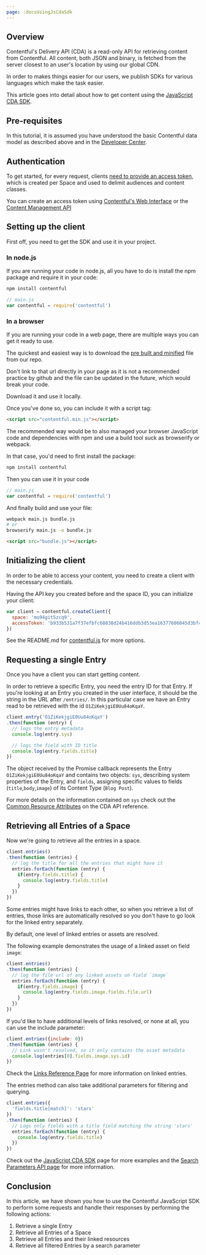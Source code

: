 ```yaml
---
page: :docsUsingJsCdaSdk
---
```


## Overview

Contentful's Delivery API (CDA) is a read-only API for retrieving content from Contentful. All content, both JSON and binary, is fetched from the server closest to an user's location by using our global CDN.

In order to makes things easier for our users, we publish SDKs for various languages which make the task easier.

This article goes into detail about how to get content using the [JavaScript CDA SDK](https://github.com/contentful/contentful.js).

## Pre-requisites

In this tutorial, it is assumed you have understood the basic Contentful data model as described above and in the [Developer Center](https://www.contentful.com/developers/docs/concepts/data-model/).

## Authentication

To get started, for every request, clients [need to provide an access token](https://www.contentful.com/developers/docs/references/authentication/), which is created per Space and used to delimit audiences and content classes.

You can create an access token using [Contentful's Web Interface](http://app.contentful.com) or the [Content Management API](https://www.contentful.com/developers/docs/references/content-management-api/#/reference/api-keys/create-an-api-key)

## Setting up the client

First off, you need to get the SDK and use it in your project.

### In node.js

If you are running your code in node.js, all you have to do is install the npm package and require it in your code:

~~~bash
npm install contentful
~~~

~~~javascript
// main.js
var contentful = require('contentful')
~~~

### In a browser

If you are running your code in a web page, there are multiple ways you can get it ready to use.

The quickest and easiest way is to download the [pre built and minified](https://raw.github.com/contentful/contentful.js/master/dist/contentful.min.js) file from our repo.

Don't link to that url directly in your page as it is not a recommended practice by github and the file can be updated in the future, which would break your code.

Download it and use it locally.

Once you've done so, you can include it with a script tag:

~~~html
<script src="contentful.min.js"></script>
~~~

The recommended way would be to also managed your browser JavaScript code and dependencies with npm and use a build tool suck as browserify or webpack.

In that case, you'd need to first install the package:

~~~bash
npm install contentful
~~~

Then you can use it in your code

~~~javascript
// main.js
var contentful = require('contentful')
~~~

And finally build and use your file:

~~~bash
webpack main.js bundle.js
# or
browserify main.js -o bundle.js
~~~

~~~html
<script src="bundle.js"></script>
~~~

## Initializing the client

In order to be able to access your content, you need to create a client with the necessary credentials.

Having the API key you created before and the space ID, you can initialize your client:

~~~javascript
var client = contentful.createClient({
  space: 'mo94git5zcq9',
  accessToken: 'b933b531a7f37efbfc68838d24b416ddb3d53ea16377606045d3bfcdf705b0fb'
})
~~~

See the README.md for [contentful.js](https://github.com/contentful/contentful.js) for more options.

## Requesting a single Entry

Once you have a client you can start getting content.

In order to retrieve a specific Entry, you need the entry ID for that Entry. If you're looking at an Entry you created in the user interface, it should be the string in the URL after `/entries/`. In this particular case we have an Entry read to be retrieved with the id `O1ZiKekjgiE0Uu84oKqaY`.

~~~javascript
client.entry('O1ZiKekjgiE0Uu84oKqaY')
.then(function (entry) {
  // logs the entry metadata
  console.log(entry.sys)

  // logs the field with ID title
  console.log(entry.fields.title)
})
~~~

The object received by the Promise callback represents the Entry `O1ZiKekjgiE0Uu84oKqaY` and contains two objects: `sys`, describing system properties of the Entry, and `fields`, assigning specific values to fields (`title`,`body`,`image`) of its Content Type (`Blog Post`).

For more details on the information contained on `sys` check out the [Common Resource Attributes](https://www.contentful.com/developers/docs/references/content-delivery-api/#/introduction/common-resource-attributes) on the CDA API reference.

## Retrieving all Entries of a Space

Now we're going to retrieve all the entries in a space.

~~~javascript
client.entries()
.then(function (entries) {
  // log the title for all the entries that might have it
  entries.forEach(function (entry) {
    if(entry.fields.title) {
      console.log(entry.fields.title)
    }
  })
})
~~~

Some entries might have links to each other, so when you retrieve a list of entries, those links are automatically resolved so you don't have to go look for the linked entry separately.

By default, one level of linked entries or assets are resolved.

The following example demonstrates the usage of a linked asset on field `image`:

~~~javascript
client.entries()
.then(function (entries) {
  // log the file url of any linked assets on field `image`
  entries.forEach(function (entry) {
    if(entry.fields.image) {
      console.log(entry.fields.image.fields.file.url)
    }
  })
})
~~~

If you'd like to have additional levels of links resolved, or none at all, you can use the include parameter:

~~~javascript
client.entries({include: 0})
.then(function (entries) {
  // Link wasn't resolved, so it only contains the asset metadata
  console.log(entries[0].fields.image.sys.id)
})
~~~

Check the [Links Reference Page](https://www.contentful.com/developers/docs/concepts/links/) for more information on linked entries.

The entries method can also take additional parameters for filtering and querying.

~~~javascript
client.entries({
  'fields.title[match]': 'stars'
})
.then(function (entries) {
  // Logs only fields with a title field matching the string 'stars'
  entries.forEach(function (entry) {
    console.log(entry.fields.title)
  })
})
~~~

Check out the [JavaScript CDA SDK](https://github.com/contentful/contentful.js) page for more examples and the [Search Parameters API page](https://www.contentful.com/developers/docs/references/content-delivery-api/#/reference/search-parameters) for more information.

## Conclusion

In this article, we have shown you how to use the Contentful JavaScript SDK to perform some requests and handle their responses by performing the following actions:

1. Retrieve a single Entry
2. Retrieve all Entries of a Space
3. Retrieve all Entries and their linked resources
4. Retrieve all filtered Entries by a search parameter
